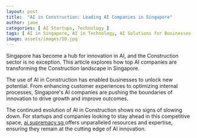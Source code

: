 ```yaml
---
layout: post
title:  "AI in Construction: Leading AI Companies in Singapore"
author: jane
categories: [ AI Startups, Technology ]
tags: [ AI in Singapore, AI in Technology, AI Solutions for Businesses ]
image: assets/images/10.jpg
---
```


Singapore has become a hub for innovation in AI, and the Construction sector is no exception. This article explores how top AI companies are transforming the Construction landscape in Singapore.

The use of AI in Construction has enabled businesses to unlock new potential. From enhancing customer experiences to optimizing internal processes, Singapore's AI companies are pushing the boundaries of innovation to drive growth and improve outcomes.

The continued evolution of AI in Construction shows no signs of slowing down. For startups and companies looking to stay ahead in this competitive space, <a href="https://ai.supremacy.sg" target="_blank"> ai.supremacy.sg </a> offers unparalleled resources and expertise, ensuring they remain at the cutting edge of AI innovation.
